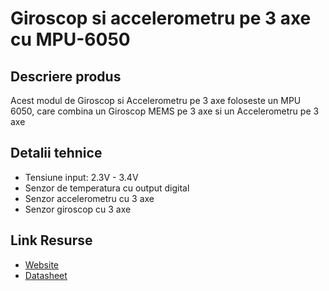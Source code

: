 # Giroscop si accelerometru pe 3 axe cu MPU-6050

## Descriere produs
Acest modul de Giroscop si Accelerometru pe 3 axe foloseste un MPU 6050, care combina un Giroscop MEMS pe 3 axe si un Accelerometru pe 3 axe

## Detalii tehnice
- Tensiune input: 2.3V - 3.4V
- Senzor de temperatura cu output digital
- Senzor accelerometru cu 3 axe
- Senzor giroscop cu 3 axe

## Link Resurse
- [Website](https://www.xab3.ro/produse/mpu-6050-giroscop-si-accelerometru-3-axe)
- [Datasheet](Datasheet%20MPU-6050.pdf)